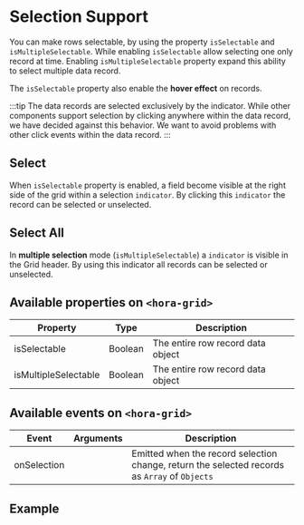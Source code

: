 # Selection Support

You can make rows selectable, by using the property `isSelectable` and `isMultipleSelectable`.
While enabling `isSelectable` allow selecting one only record at time. Enabling `isMultipleSelectable` property
expand this ability to select multiple data record.

The `isSelectable` property also enable the **hover effect** on records.

:::tip
The data records are selected exclusively by the indicator. While other components
support selection by clicking anywhere within the data record, we have decided against this behavior.
We want to avoid problems with other click events within the data record.
:::

## Select

When `isSelectable` property is enabled, a field become visible at the right side of the grid within a selection `indicator`.
By clicking this `indicator` the record can be selected or unselected.

## Select All

In **multiple selection** mode (`isMultipleSelectable`) a `indicator` is visible in the Grid header. By using this indicator all records can be selected or unselected.

## Available properties on `<hora-grid>`

| Property             | Type              | Description                                             |
| -------------------- | ----------------- | ------------------------------------------------------- |
| isSelectable         | Boolean           | The entire row record data object                       |
| isMultipleSelectable | Boolean           | The entire row record data object                       |

## Available events on `<hora-grid>`

| Event             | Arguments         | Description                                             |
| ----------------- | ----------------- | ------------------------------------------------------- |
| onSelection       |                   | Emitted when the record selection change, return the selected records as `Array` of `Objects` |

## Example

<SelectionExample />

<script setup>
  import SelectionExample from './SelectionExample.vue'
</script>
